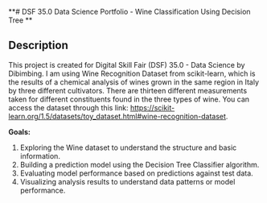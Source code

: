 **# DSF 35.0 Data Science Portfolio - Wine Classification Using Decision Tree
**
## **Description**

This project is created for Digital Skill Fair (DSF) 35.0 - Data Science by Dibimbing. I am using Wine Recognition Dataset from scikit-learn, which is the results of a chemical analysis of wines grown in the same region in Italy by three different cultivators. There are thirteen different measurements taken for different constituents found in the three types of wine. You can access the dataset through this link: https://scikit-learn.org/1.5/datasets/toy_dataset.html#wine-recognition-dataset.

**Goals:**
1. Exploring the Wine dataset to understand the structure and basic information.
2. Building a prediction model using the Decision Tree Classifier algorithm.
3. Evaluating model performance based on predictions against test data.
4. Visualizing analysis results to understand data patterns or model performance.
